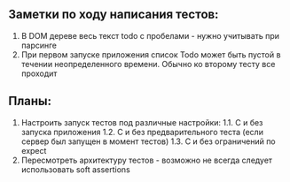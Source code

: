 ## Заметки по ходу написания тестов:

1. В DOM дереве весь текст todo с пробелами - нужно учитывать при парсинге
2. При первом запуске приложения список Todo может быть пустой в течении неопределенного времени. Обычно ко второму тесту все проходит

## Планы:
1. Настроить запуск тестов под различные настройки:
  1.1. С и без запуска приложения
  1.2. С и без предварительного теста (если сервер был запущен в момент тестов)
  1.3. С и без ограничений по expect
2. Пересмотреть архитектуру тестов - возможно не всегда следует использовать soft assertions